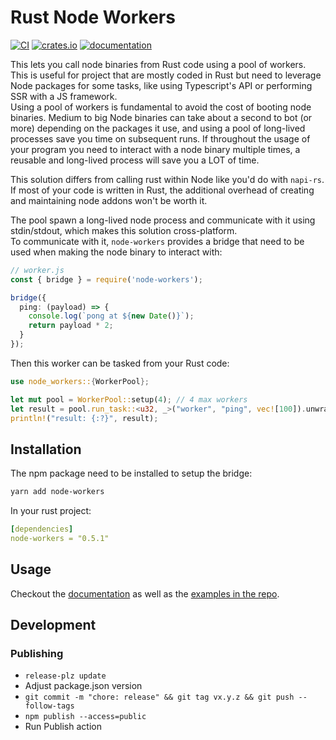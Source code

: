 # Rust Node Workers
[![CI](https://github.com/CyriacBr/rust-node-workers/actions/workflows/CI.yml/badge.svg)](https://github.com/CyriacBr/rust-node-workers/actions/workflows/CI.yml)
[![crates.io](https://img.shields.io/crates/v/node-workers.svg)](https://crates.io/crates/node-workers)
[![documentation](https://img.shields.io/badge/docs-live-brightgreen)](https://docs.rs/node_workers)

This lets you call node binaries from Rust code using a pool of workers. This is useful for project that are mostly coded in Rust
but need to leverage Node packages for some tasks, like using Typescript's API or performing SSR with a JS framework.  
Using a pool of workers is fundamental to avoid the cost of booting node binaries. Medium to big Node binaries can take about a second to bot (or more) depending on the packages it use, and using a pool of long-lived processes save you time on subsequent runs. If throughout the usage of your program you need to interact with a node binary multiple times, a reusable and long-lived process will save you a LOT of time.  

This solution differs from calling rust within Node like you'd do with `napi-rs`. If most of your code is written in Rust, the additional overhead of creating and maintaining node addons won't be worth it.

The pool spawn a long-lived node process and communicate with it using stdin/stdout, which makes this solution cross-platform.  
To communicate with it, `node-workers` provides a bridge that need to be used when making the node binary to interact with:

```ts
// worker.js
const { bridge } = require('node-workers');

bridge({
  ping: (payload) => {
    console.log(`pong at ${new Date()}`);
    return payload * 2;
  }
});
```

Then this worker can be tasked from your Rust code:
```rust
use node_workers::{WorkerPool};

let mut pool = WorkerPool::setup(4); // 4 max workers
let result = pool.run_task::<u32, _>("worker", "ping", vec![100]).unwrap();
println!("result: {:?}", result);
```

## Installation
The npm package need to be installed to setup the bridge:
```sh
yarn add node-workers
```
In your rust project:
```yml
[dependencies]
node-workers = "0.5.1"
```

## Usage

Checkout the [documentation](https://docs.rs/node_workers) as well as the [examples in the repo](https://github.com/CyriacBr/rust-node-workers/tree/main/examples).

## Development

### Publishing

- `release-plz update`
- Adjust package.json version
- `git commit -m "chore: release" && git tag vx.y.z && git push --follow-tags`
- `npm publish --access=public`
- Run Publish action
